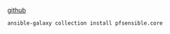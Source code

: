 [github](https://github.com/opoplawski/ansible-pfsense)
```
ansible-galaxy collection install pfsensible.core
```